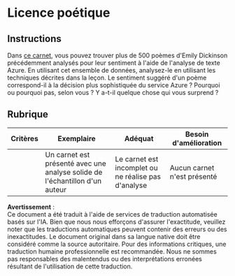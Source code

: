 # Licence poétique

## Instructions

Dans [ce carnet](https://www.kaggle.com/jenlooper/emily-dickinson-word-frequency), vous pouvez trouver plus de 500 poèmes d'Emily Dickinson précédemment analysés pour leur sentiment à l'aide de l'analyse de texte Azure. En utilisant cet ensemble de données, analysez-le en utilisant les techniques décrites dans la leçon. Le sentiment suggéré d'un poème correspond-il à la décision plus sophistiquée du service Azure ? Pourquoi ou pourquoi pas, selon vous ? Y a-t-il quelque chose qui vous surprend ?

## Rubrique

| Critères | Exemplaire                                                               | Adéquat                                                | Besoin d'amélioration    |
| -------- | ------------------------------------------------------------------------ | ----------------------------------------------------- | ------------------------ |
|          | Un carnet est présenté avec une analyse solide de l'échantillon d'un auteur | Le carnet est incomplet ou ne réalise pas d'analyse  | Aucun carnet n'est présenté |

**Avertissement** :  
Ce document a été traduit à l'aide de services de traduction automatisée basés sur l'IA. Bien que nous nous efforçons d'assurer l'exactitude, veuillez noter que les traductions automatiques peuvent contenir des erreurs ou des inexactitudes. Le document original dans sa langue native doit être considéré comme la source autoritaire. Pour des informations critiques, une traduction humaine professionnelle est recommandée. Nous ne sommes pas responsables des malentendus ou des interprétations erronées résultant de l'utilisation de cette traduction.